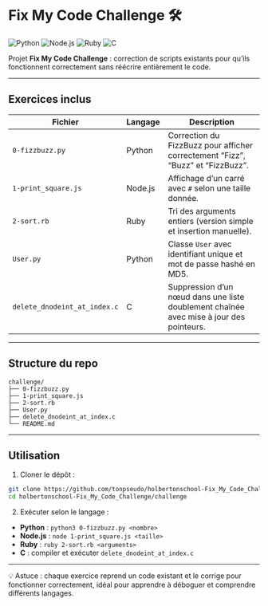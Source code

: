 # Fix My Code Challenge 🛠️

![Python](https://img.shields.io/badge/Python-3-blue) ![Node.js](https://img.shields.io/badge/Node.js-16-green) ![Ruby](https://img.shields.io/badge/Ruby-3.2-red) ![C](https://img.shields.io/badge/C-99-lightgrey)

Projet **Fix My Code Challenge** : correction de scripts existants pour qu’ils fonctionnent correctement sans réécrire entièrement le code.

---

## Exercices inclus

| Fichier | Langage | Description |
|---------|---------|-------------|
| `0-fizzbuzz.py` | Python | Correction du FizzBuzz pour afficher correctement “Fizz”, “Buzz” et “FizzBuzz”. |
| `1-print_square.js` | Node.js | Affichage d’un carré avec `#` selon une taille donnée. |
| `2-sort.rb` | Ruby | Tri des arguments entiers (version simple et insertion manuelle). |
| `User.py` | Python | Classe `User` avec identifiant unique et mot de passe hashé en MD5. |
| `delete_dnodeint_at_index.c` | C | Suppression d’un nœud dans une liste doublement chaînée avec mise à jour des pointeurs. |

---

## Structure du repo

```
challenge/
├── 0-fizzbuzz.py
├── 1-print_square.js
├── 2-sort.rb
├── User.py
├── delete_dnodeint_at_index.c
└── README.md
```

---

## Utilisation

1. Cloner le dépôt :  
```bash
git clone https://github.com/tonpseudo/holbertonschool-Fix_My_Code_Challenge.git
cd holbertonschool-Fix_My_Code_Challenge/challenge
```

2. Exécuter selon le langage :  
- **Python** : `python3 0-fizzbuzz.py <nombre>`  
- **Node.js** : `node 1-print_square.js <taille>`  
- **Ruby** : `ruby 2-sort.rb <arguments>`  
- **C** : compiler et exécuter `delete_dnodeint_at_index.c`  

---

💡 Astuce : chaque exercice reprend un code existant et le corrige pour fonctionner correctement, idéal pour apprendre à déboguer et comprendre différents langages.